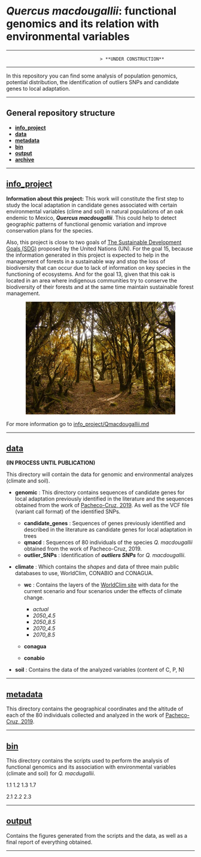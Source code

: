 # *Quercus macdougallii*: functional genomics and its relation with environmental variables
---
                                       > **UNDER CONSTRUCTION**
---

In this repository you can find some analysis of population genomics, potential distribution, the identification of outliers SNPs and candidate genes to local adaptation.

---
## General repository structure
- [**info_project**](/info_project)
- [**data**](/data)
- [**metadata**](/metadata)
- [**bin**](/bin)
- [**output**](/output)
- [**archive**](/archives)

---

##  [info_project](/info_project)  


**Information about this project:** This work will constitute the first step to study the local adaptation in candidate genes associated with certain environmental variables (clime and soil) in natural populations of an oak endemic to Mexico, **_Quercus macdougallii_**. This could help to detect geographic patterns of functional genomic variation and improve conservation plans for the species. 

Also, this project is close to two goals of [The Sustainable Development Goals (SDG)](https://sdgs.un.org/goals) proposed by the United Nations (UN). For the goal 15, because the information generated in this project is expected to help in the management of forests in a sustainable way and stop the loss of biodiversity that can occur due to lack of information on key species in the functioning of ecosystems. And for the goal 13, given that this oak is located in an area where indigenous communities try to conserve the biodiversity of their forests and at the same time maintain sustainable forest management.

<p align="center">

<img src="info_project/Pozuelos_Arbol-sacrificio_sagrado.jpg" width="400"/>

</p>
<p align="center">

For more information go to [info_project/Qmacdougallii.md](/info_project/Qmacdougallii.md)

---
## [**data**](/data) 

**(IN PROCESS UNTIL PUBLICATION)**

This directory will contain the data for genomic and environmental analyzes (climate and soil). 

 - **genomic** : This directory contains sequences of candidate genes for local adaptation previously identified in the literature and the sequences obtained from the work of [Pacheco-Cruz, 2019](http://oreon.dgbiblio.unam.mx/F/X3YHJ1BNV7S4YYHEPDPIIA1S4GF2I5UGQMS61QGRFB4AHKPCJ7-04791?func=full-set-set&set_number=023823&set_entry=000002&format=999). As well as the VCF file (variant call format) of the identified SNPs.
 
    - **candidate_genes** : Sequences of genes previously identified and described in the literature as candidate genes for local adaptation in trees
    - **qmacd**           : Sequences of 80 individuals of the species *Q. macdougallii* obtained from the work of Pacheco-Cruz, 2019.
    - **outlier_SNPs**    : Identification of **_outliers SNPs_** for *Q. macdougallii*.


 - **climate** : Which contains the *shapes* and data of three main public databases to use, WorldClim, CONABIO and CONAGUA.
    - **wc** : Contains the layers of the [WorldClim site](https://www.worldclim.org/) with data for the current scenario and four scenarios under the effects of climate change.
        - *actual*
        - *2050_4.5*
        - *2050_8.5*
        - *2070_4.5*
        - *2070_8.5*
     
     - **conagua**
     
     - **conabio**
 
 
 - **soil**    : Contains the data of the analyzed variables (content of C, P, N)




---        
## [**metadata**](/metadata)

This directory contains the geographical coordinates and the altitude of each of the 80 individuals collected and analyzed in the work of [Pacheco-Cruz, 2019](http://oreon.dgbiblio.unam.mx/F/X3YHJ1BNV7S4YYHEPDPIIA1S4GF2I5UGQMS61QGRFB4AHKPCJ7-04791?func=full-set-set&set_number=023823&set_entry=000002&format=999).

---


## [**bin**](/bin)

This directory contains the scripts used to perform the analysis of functional genomics and its association with environmental variables (climate and soil) for *Q. macdugallii*.

1.1 
1.2
1.3 
1.7

2.1
2.2
2.3


---


## [**output**](/output)

Contains the figures generated from the scripts and the data, as well as a final report of everything obtained.

---

  
